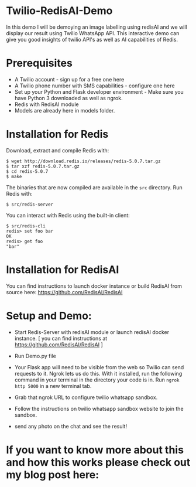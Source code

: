 # Twilio-RedisAI-Demo
In this demo I will be demoying an image labelling using redisAI and we will display our result using Twilio WhatsApp API. This interactive demo can give you good insights of twilio API's as well as AI capabilities of Redis.

# Prerequisites
* A Twilio account - sign up for a free one here
* A Twilio phone number with SMS capabilities - configure one here
* Set up your Python and Flask developer environment - Make sure you have Python 3 downloaded as well as ngrok.
* Redis with RedisAI module
* Models are already here in models folder.

# Installation for Redis
Download, extract and compile Redis with:
```
$ wget http://download.redis.io/releases/redis-5.0.7.tar.gz
$ tar xzf redis-5.0.7.tar.gz
$ cd redis-5.0.7
$ make
```
The binaries that are now compiled are available in the ```src``` directory. Run Redis with: 
```
$ src/redis-server
```
You can interact with Redis using the built-in client:
```
$ src/redis-cli
redis> set foo bar
OK
redis> get foo
"bar"
```
# Installation for RedisAI
You can find instructions to launch docker instance or build RedisAI from source here: https://github.com/RedisAI/RedisAI

# Setup and Demo:
* Start Redis-Server with redisAI module or launch redisAI docker instance. [ you can find instructions at https://github.com/RedisAI/RedisAI ]

* Run Demo.py file

* Your Flask app will need to be visible from the web so Twilio can send requests to it. Ngrok lets us do this. With it installed, run the following command in your terminal in the directory your code is in. Run ```ngrok http 5000``` in a new terminal tab.

* Grab that ngrok URL to configure twilio whatsapp sandbox.

* Follow the instructions on twilio whatsapp sandbox website to join the sandbox.

* send any photo on the chat and see the result!

# If you want to know more about this and how this works please check out my blog post here: 








